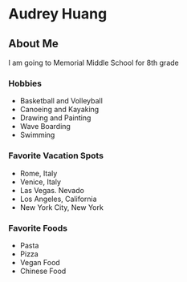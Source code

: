 # Audrey Huang
## About Me

I am going to Memorial Middle School for 8th grade

### Hobbies
- Basketball and Volleyball
- Canoeing and Kayaking
- Drawing and Painting
- Wave Boarding 
- Swimming 

### Favorite Vacation Spots
- Rome, Italy
- Venice, Italy 
- Las Vegas. Nevado
- Los Angeles, California
- New York City, New York

### Favorite Foods
- Pasta
- Pizza
- Vegan Food
- Chinese Food

